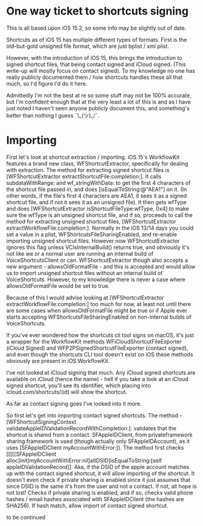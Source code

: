 # One way ticket to shortcuts signing

This is all based upon iOS 15.2, so some info may be slightly out of date.

Shortcuts as of iOS 15 has multiple different types of formats. First is the old-but-gold unsigned file format, which are just bplist / xml plist.

However, with the introduction of iOS 15, this brings the introduction to signed shortcut files, that being contact signed and iCloud signed. (This write-up will mostly focus on contact signed). To my knowledge no one has really publicly documented them / how shortcuts handles these all that much, so I'd figure I'd do it here.

Admittedly I'm not the best at re so some stuff may not be 100% accurate, but I'm confident enough that at the very least a lot of this is and as I have just noted I haven't seen anyone publicly document this, and something's better than nothing I guess ¯\\\_(ツ)_/¯.

# Importing

First let's look at shortcut extraction / importing. iOS 15's WorkflowKit features a brand new class, WFShortcutExtractor, specifically for dealing with extraction. The method for extracting signed shortcut files is [WFShortcutExtractor extractShortcutFile:completion:]. It calls subdataWithRange: and wf_stringWithData: to get the first 4 characters of the shortcut file passed in, and does [isEqualToString:@"AEA1"] on it. (In other words, if the file's first 4 characters are AEA1, it sees it as a signed shortcut file, and if not it sees it as an unsigned file). It then gets wfType and does [WFShortcutExtractor isShortcutFileType:wfType, 0x4] to make sure the wfType is an unsigned shortcut file, and if so, proceeds to call the method for extracting unsigned shortcut files,  [WFShortcutExtractor extractWorkflowFile:completion:]. Normally in the iOS 13/14 days you could set a value in a plist, WFShortcutsFileSharingEnabled, and re-enable importing unsigned shortcut files. However now WFShortcutExtractor ignores this flag unless VCIsInternalBuild() returns true, and obviously it's not like we or a normal user are running an internal build of VoiceShortcutsClient or can. WFShortcutExtractor though also accepts a new argument - allowsOldFormatFile - and this is accepted and would allow us to import unsigned shortcut files without an internal build of VoiceShortcuts. However, to my knowledge there is never a case where allowsOldFormatFile would be set to true.

Because of this I would advise looking at [WFShortcutExtractor extractWorkflowFile:completion:] too much for now, at least not until there are some cases when allowsOldFormatFile might be true or if Apple ever starts accepting WFShortcutsFileSharingEnabled on non-internal builds of VoiceShortcuts.

If you've ever wondered how the shortcuts cli tool signs on macOS, it's just a wrapper for the WorkflowKit methods WFiCloudShortcutFileExporter (iCloud Signed) and WFP2PSignedShortcutFileExporter (contact signed), and even though the shortcuts CLI tool doesn't exist on iOS these methods obviously are present in iOS WorkflowKit.

I've not looked at iCloud signing that much. Any iCloud signed shortcuts are available on iCloud (hence the name) - hell if you take a look at an iCloud signed shortcut, you'll see its identifier, which placing into icloud.com/shortcuts/(id) will show the shortcut.

As far as contact signing goes I've looked into it more.

So first let's get into importing contact signed shortcuts. The method -[WFShortcutSigningContext validateAppleIDValidationRecordWithCompletion:]: validates that the shortcut is shared from a contact. SFAppleIDClient, from privateframework sharing.framework is used (though actually only SFAppleIDAccount), as it uses [SFAppleIDClient myAccountWithError:]). The method first checks [[[[[SFAppleIDClient alloc]init]myAccountWithError:nil]altDSID]isEqualToString:[self appleIDValidationRecord]]. Aka, if the DSID of the apple account matches up with the contact signed shortcut, it will allow importing of the shortcut. It doesn't even check if private sharing is enabled since it just assumes that since DSID is the same it's from the user and not a contact. If not, all hope is not lost! Checks if private sharing is enabled, and if so, checks valid phone hashes / email hashes associated with SFAppleIDClient (the hashes are SHA256). If hash match, allow import of contact signed shortcut.

to be continued
